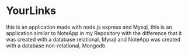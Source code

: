# YourLinks
this is an application made with node.js express and Mysql, this is an application similar to NoteApp in my Repository with the difference that it was created with a database relational, Mysql and NoteApp was created with a database  non-relational, Mongodb
